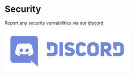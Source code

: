 # Security

Report any security vurnabilities via our [discord](http://discord.iamseraph.com/)

[![Join Our Discord](/.github/images/discord.png)](http://discord.iamseraph.com/)